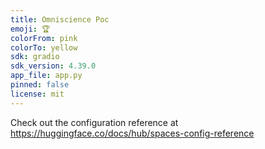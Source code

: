 ```yaml
---
title: Omniscience Poc
emoji: 🏆
colorFrom: pink
colorTo: yellow
sdk: gradio
sdk_version: 4.39.0
app_file: app.py
pinned: false
license: mit
---
```


Check out the configuration reference at https://huggingface.co/docs/hub/spaces-config-reference
